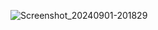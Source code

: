 ![Screenshot_20240901-201829](https://github.com/user-attachments/assets/7d01c4bd-879d-4fce-9130-564e2c1cc14a)
